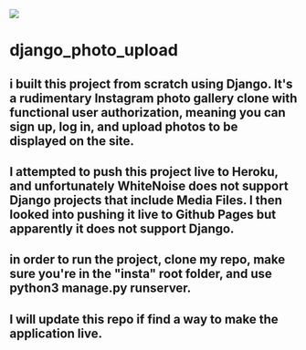 ![](/Users/gideonscrawley/code/insta/insta.png)

# django_photo_upload

## i built this project from scratch using Django.  It's a rudimentary Instagram photo gallery clone with functional user authorization, meaning you can sign up, log in, and upload photos to be displayed on the site. 

## I attempted to push this project live to Heroku, and unfortunately WhiteNoise does not support Django projects that include Media Files. I then looked into pushing it live to Github Pages but apparently it does not support Django. 

## in order to run the project, clone my repo, make sure you're in the "insta" root folder, and use python3 manage.py runserver.

## I will update this repo if find a way to make the application live.



